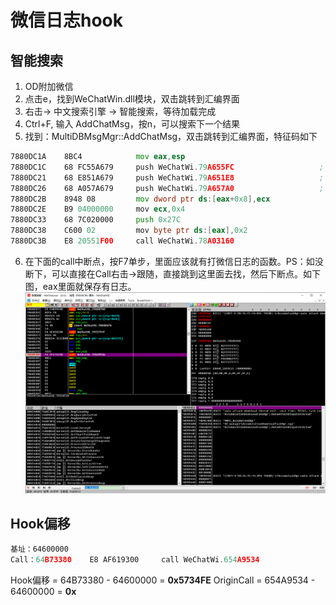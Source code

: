 # 微信日志hook

## 智能搜索

1. OD附加微信
2. 点击e，找到WeChatWin.dll模块，双击跳转到汇编界面
3. 右击-> 中文搜索引擎 -> 智能搜索，等待加载完成
4. Ctrl+F, 输入 AddChatMsg，按n，可以搜索下一个结果
5. 找到：MultiDBMsgMgr::AddChatMsg，双击跳转到汇编界面，特征码如下
```asm
7880DC1A    8BC4            mov eax,esp
7880DC1C    68 FC55A679     push WeChatWi.79A655FC                   ; addContactIfNeed Err %s contactId == 0
7880DC21    68 E851A679     push WeChatWi.79A651E8                   ; MultiDBMsgMgr
7880DC26    68 A057A679     push WeChatWi.79A657A0                   ; MultiDBMsgMgr::AddChatMsg
7880DC2B    8948 08         mov dword ptr ds:[eax+0x8],ecx
7880DC2E    B9 04000000     mov ecx,0x4
7880DC33    68 7C020000     push 0x27C
7880DC38    C600 02         mov byte ptr ds:[eax],0x2
7880DC3B    E8 20551F00     call WeChatWi.78A03160
```
6. 在下面的call中断点，按F7单步，里面应该就有打微信日志的函数。PS：如没断下，可以直接在Call右击->跟随，直接跳到这里面去找，然后下断点。如下图，eax里面就保存有日志。
![find_log_hook](./images/find_log_hook1.png)

## Hook偏移

```asm
基址：64600000
Call：64B73380    E8 AF619300     call WeChatWi.654A9534                   ; 日志hook-yes
```

Hook偏移 = 64B73380 - 64600000 = **0x5734FE**
OriginCall = 654A9534 - 64600000 = **0x**